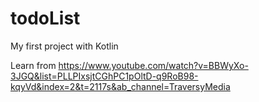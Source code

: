 # todoList
My first project with Kotlin

Learn from https://www.youtube.com/watch?v=BBWyXo-3JGQ&list=PLLPIxsjtCGhPC1pOltD-q9RoB98-kqyVd&index=2&t=2117s&ab_channel=TraversyMedia